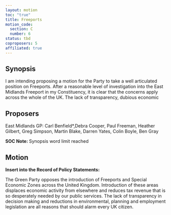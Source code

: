 ```yaml
---
layout: motion
toc: "true"
title: Freeports
motion_code:
  section: C
  number: 6
status: tbd
coproposers: 5
affiliated: true
---
```

## Synopsis

I am intending proposing a motion for the Party to take a well articulated position on Freeports. After a reasonable level of investigation into the East Midlands Freeport in my Constituency, it is clear that the concerns apply across the whole of the UK. The lack of transparency, dubious economic

## P﻿roposers

East Midlands GP: Carl Benfield*,Debra Cooper, Paul Freeman, Heather Gilbert, Greg Simpson, Martin Blake, Darren Yates, Colin Boyle, Ben Gray

<p class="alert d-inline-block alert-primary"><strong>SOC Note: </strong> Synopsis word limit reached</p>

## Motion

**Insert into the Record of Policy Statements:**

The Green Party opposes the introduction of Freeports and Special Economic Zones across the United Kingdom. Introduction of these areas displaces economic activity from elsewhere and reduces tax revenue that is so desperately needed by our public services. The lack of transparency in decision making and reductions in environmental, planning and employment legislation are all reasons that should alarm every UK citizen.